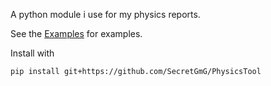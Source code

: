 A python module i use for my physics reports.

See the [Examples](examples.ipynb) for examples.

Install with 
```
pip install git+https://github.com/SecretGmG/PhysicsTool
```
